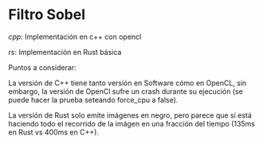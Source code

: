 # Filtro Sobel

*cpp*: Implementación en c++ con opencl

*rs*: Implementación en Rust básica


Puntos a considerar:

La versión de C++ tiene tanto versión en Software cómo en OpenCL, sin embargo, la versión de OpenCl sufre un crash durante su ejecución (se puede hacer la prueba seteando force_cpu a false).

La versión de Rust solo emite imágenes en negro, pero parece que sí está haciendo todo el recorrido de la imágen en una fracción del tiempo (135ms en Rust vs 400ms en C++).